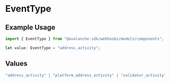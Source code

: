 # EventType

## Example Usage

```typescript
import { EventType } from "@avalanche-sdk/webhooks/models/components";

let value: EventType = "address_activity";
```

## Values

```typescript
"address_activity" | "platform_address_activity" | "validator_activity"
```